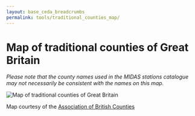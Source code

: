 ```yaml
---
layout: base_ceda_breadcrumbs
permalink: tools/traditional_counties_map/
---
```



    

    
    


                
                    

Map of traditional counties of Great Britain
============================================

_Please note that the county names used in the MIDAS stations catalogue may not necessarily be consistent with the names on this map._

![Map of traditional counties of Great Britain]({{site.baseurl}}\assets\images\traditional_counties_map-797x1264.gif)

Map courtesy of the [Association of British Counties](http://www.abcounties.co.uk)



